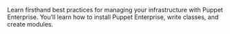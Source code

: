 Learn firsthand best practices for managing your infrastructure with Puppet Enterprise. You’ll learn how to install Puppet Enterprise, write classes, and create modules.